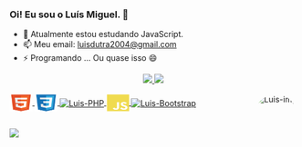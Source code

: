 ### Oi! Eu sou o Luís Miguel. 👋

- 🌱 Atualmente estou estudando JavaScript.
- 📫 Meu email: luisdutra2004@gmail.com
- ⚡ Programando ... Ou quase isso 😄

<div align="center">
  <a href="https://github.com/luismda">
  <img height="180em" src="https://github-readme-stats.vercel.app/api?username=luismda&show_icons=true&theme=dark&include_all_commits=true&count_private=true"/>
  <img height="180em" src="https://github-readme-stats.vercel.app/api/top-langs/?username=luismda&layout=compact&langs_count=7&theme=dark"/>
</div>
  
<div style="display: inline_block"><br>
  <img align="center" alt="Luis-HTML" height="30" width="40" src="https://raw.githubusercontent.com/devicons/devicon/master/icons/html5/html5-original.svg">  
  <img align="center" alt="Luis-CSS" height="30" width="40" src="https://raw.githubusercontent.com/devicons/devicon/master/icons/css3/css3-original.svg">  
  <img align="center" alt="Luis-PHP" width="51" src="https://cdn.jsdelivr.net/gh/devicons/devicon/icons/php/php-original.svg"> 
  <img align="center" alt="Luis-Js" height="30" width="40" src="https://raw.githubusercontent.com/devicons/devicon/master/icons/javascript/javascript-plain.svg">  
  <img align="center" alt="Luis-Bootstrap" height="30" width="40" src="https://cdn.jsdelivr.net/gh/devicons/devicon/icons/bootstrap/bootstrap-plain.svg">  
  <img align="right" alt="Luis-img" height="150" style="border-radius:50px;" src="https://i.imgur.com/kYWGhJH.png">  
</div>
  
##
  
<div> 
  <a href = "mailto:luisdutra@gmail.com"><img src="https://img.shields.io/badge/-Gmail-%23333?style=for-the-badge&logo=gmail&logoColor=white" target="_blank"></a>
</div>

